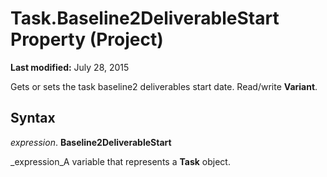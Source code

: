
# Task.Baseline2DeliverableStart Property (Project)

 **Last modified:** July 28, 2015

Gets or sets the task baseline2 deliverables start date. Read/write  **Variant**.

## Syntax

 _expression_. **Baseline2DeliverableStart**

 _expression_A variable that represents a  **Task** object.

